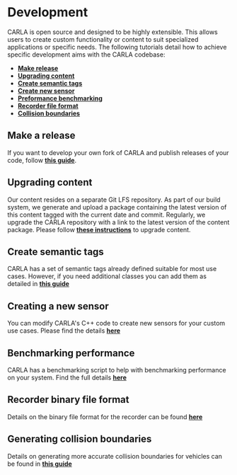 # Development

CARLA is open source and designed to be highly extensible. This  allows users to create custom functionality or content to suit specialized applications or specific needs. The following tutorials detail how to achieve specific development aims with the CARLA codebase:  

- [__Make release__](tuto_D_make_release.md)
- [__Upgrading content__](tuto_D_contribute_assets.md)
- [__Create semantic tags__](tuto_D_create_semantic_tags.md)
- [__Create new sensor__](tuto_D_create_sensor.md)
- [__Preformance benchmarking__](adv_benchmarking.md)
- [__Recorder file format__](ref_recorder_binary_file_format.md)
- [__Collision boundaries__](tuto_D_generate_colliders.md)

## Make a release

If you want to develop your own fork of CARLA and publish releases of your code, follow [__this guide__](tuto_D_make_release.md).

## Upgrading content

Our content resides on a separate Git LFS repository. As part of our build system, we generate and upload a package containing the latest version of this content tagged with the current date and commit. Regularly, we upgrade the CARLA repository with a link to the latest version of the content package. Please follow [__these instructions__](tuto_D_contribute_assets.md) to upgrade content.

## Create semantic tags

CARLA has a set of semantic tags already defined suitable for most use cases. However, if you need additional classes you can add them as detailed in [__this guide__](tuto_D_create_semantic_tags.md)

## Creating a new sensor

You can modify CARLA's C++ code to create new sensors for your custom use cases. Please find the details [__here__](tuto_D_create_sensor.md)

## Benchmarking performance

CARLA has a benchmarking script to help with benchmarking performance on your system. Find the full details [__here__](adv_benchmarking.md)

## Recorder binary file format

Details on the binary file format for the recorder can be found [__here__](ref_recorder_binary_file_format.md)

## Generating collision boundaries

Details on generating more accurate collision boundaries for vehicles can be found in [__this guide__](tuto_D_generate_colliders.md)